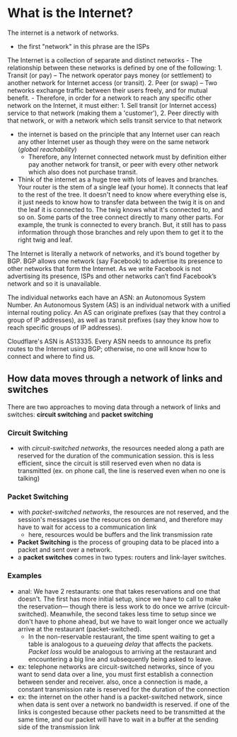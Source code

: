 
# What is the Internet?
The internet is a network of networks. 
- the first "network" in this phrase are the ISPs

The Internet is a collection of separate and distinct networks
	- The relationship between these networks is defined by one of the following:
		1. Transit (or pay) – The network operator pays money (or settlement) to another network for Internet access (or transit).
		2. Peer (or swap) – Two networks exchange traffic between their users freely, and for mutual benefit.
	- Therefore, in order for a network to reach any specific other network on the Internet, it must either:
		1. Sell transit (or Internet access) service to that network (making them a 'customer'),
		2. Peer directly with that network, or with a network which sells transit service to that network
- the internet is based on the principle that any Internet user can reach any other Internet user as though they were on the same network (*global reachability*)
	- Therefore, any Internet connected network must by definition either pay another network for transit, or peer with every other network which also does not purchase transit.
- Think of the internet as a huge tree with lots of leaves and branches. Your router is the stem of a single leaf (your home). It connects that leaf to the rest of the tree. It doesn't need to know where everything else is, it just needs to know how to transfer data between the twig it is on and the leaf it is connected to. The twig knows what it's connected to, and so on. Some parts of the tree connect directly to many other parts. For example, the trunk is connected to every branch. But, it still has to pass information through those branches and rely upon them to get it to the right twig and leaf.

The Internet is literally a network of networks, and it’s bound together by BGP. BGP allows one network (say Facebook) to advertise its presence to other networks that form the Internet. As we write Facebook is not advertising its presence, ISPs and other networks can’t find Facebook’s network and so it is unavailable.

The individual networks each have an ASN: an Autonomous System Number. An Autonomous System (AS) is an individual network with a unified internal routing policy. An AS can originate prefixes (say that they control a group of IP addresses), as well as transit prefixes (say they know how to reach specific groups of IP addresses).

Cloudflare's ASN is AS13335. Every ASN needs to announce its prefix routes to the Internet using BGP; otherwise, no one will know how to connect and where to find us.



## How data moves through a network of links and switches
There are two approaches to moving data through a network of links and switches: **circuit switching** and **packet switching**

### Circuit Switching
- with *circuit-switched networks*, the resources needed along a path are reserved for the duration of the communication session. this is less efficient, since the circuit is still reserved even when no data is transmitted (ex. on phone call, the line is reserved even when no one is talking)

### Packet Switching
- with *packet-switched networks*, the resources are not reserved, and the session's messages use the resources on demand, and therefore may have to wait for access to a communication link
	- here, resources would be buffers and the link transmission rate
- **Packet Switching** is the process of grouping data to be placed into a packet and sent over a network. 
- a **packet switches** comes in two types: routers and link-layer switches.
	
### Examples
- anal: We have 2 restaurants: one that takes reservations and one that doesn't. The first has more initial setup, since we have to call to make the reservation— though there is less work to do once we arrive (circuit-switched). Meanwhile, the second takes less time to setup since we don't have to phone ahead, but we have to wait longer once we actually arrive at the restaurant (packet-switched).
	- In the non-reservable restaurant, the time spent waiting to get a table is analogous to a *queueing delay* that affects the packets. *Packet loss* would be analogous to arriving at the restaurant and encountering a big line and subsequently being asked to leave.
- ex: telephone networks are circuit-switched networks, since of you want to send data over a line, you must first establish a connection between sender and receiver. also, once a connection is made, a constant transmission rate is reserved for the duration of the connection
- ex: the internet on the other hand is a packet-switched network, since when data is sent over a network no bandwidth is reserved. if one of the links is congested because other packets need to be transmitted at the same time, and our packet will have to wait in a buffer at the sending side of the transmission link
